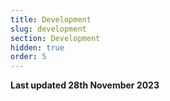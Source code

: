 ```yaml
---
title: Development
slug: development
section: Development
hidden: true
order: 5
---
```


**Last updated 28th November 2023**

